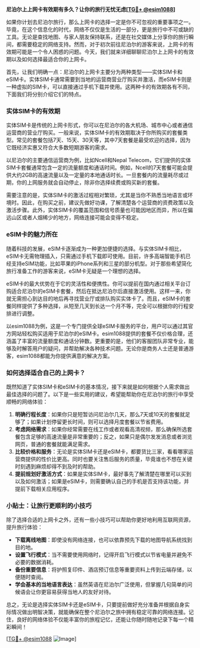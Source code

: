 **尼泊尔上上网卡有效期有多久？让你的旅行无忧无虑[[TG💪+ @esim1088](https://t.me/s/esim1088)]**

如果你计划去尼泊尔旅行，那么上网卡的选择一定是你不可忽视的重要事项之一。毕竟，在这个信息化的时代，网络不仅仅是生活的一部分，更是旅行中不可或缺的工具。无论是查找地图、与家人朋友保持联系，还是在社交媒体上分享你的旅行瞬间，都需要稳定的网络支持。然而，对于初次前往尼泊尔的游客来说，上网卡的有效期可能是一个令人困惑的问题。今天，我们就来详细聊聊尼泊尔上上网卡的有效期以及如何选择最适合你的上网卡。

首先，让我们明确一点：尼泊尔的上网卡主要分为两种类型——实体SIM卡和eSIM卡。实体SIM卡通常需要到当地的运营商营业厅购买并激活，而eSIM卡则是一种虚拟的SIM卡，可以直接通过手机下载并使用。这两种卡的有效期各有不同，下面我们将分别介绍它们的特点。

### 实体SIM卡的有效期

实体SIM卡是传统的上网卡形式，你可以在尼泊尔的各大机场、城市中心或者通信运营商的营业厅购买。一般来说，实体SIM卡的有效期取决于你所购买的套餐类型。常见的套餐包括7天、15天、30天等，其中7天套餐是最受欢迎的选择，因为它既经济实惠又符合大多数短期游客的需求。

以尼泊尔的主要通信运营商为例，比如Ncell和Nepal Telecom，它们提供的实体SIM卡套餐通常包含一定的流量额度和通话时间。例如，Ncell的7天套餐可能会提供大约2GB的高速流量以及一定量的本地通话时长。一旦套餐内的流量耗尽或过期，你的上网服务就会自动停止，除非你选择续费或购买新的套餐。

需要注意的是，实体SIM卡的激活过程相对繁琐，尤其是当你不熟悉当地语言或环境时。因此，在购买之前，建议先做好功课，了解清楚各个运营商的资费政策以及激活步骤。此外，实体SIM卡的覆盖范围和信号质量也可能因地区而异，所以在偏远山区或者人烟稀少的地方，网络连接可能会变得不稳定。

### eSIM卡的魅力所在

随着科技的发展，eSIM卡逐渐成为一种更加便捷的选择。与实体SIM卡相比，eSIM卡无需物理插入，只需通过手机下载即可使用。目前，许多高端智能手机已经支持eSIM功能，比如苹果的iPhone系列和三星的部分机型。对于那些希望简化旅行准备工作的游客来说，eSIM卡无疑是一个理想的选择。

eSIM卡的最大优势在于它的灵活性和便携性。你可以提前在国内通过相关平台订购适合尼泊尔的eSIM卡套餐，然后在抵达尼泊尔后直接激活使用。这样一来，你就无需担心到达目的地后再寻找营业厅或排队购买实体卡了。而且，eSIM卡的套餐同样提供了多种选择，从短至几天到长达一个月不等，完全可以根据你的行程安排进行调整。

以esim1088为例，这是一个专门提供全球eSIM卡服务的平台，用户可以通过其官方网站轻松购买适用于尼泊尔的eSIM卡。esim1088提供的套餐不仅价格合理，还涵盖了丰富的流量额度和通话分钟数。更重要的是，他们的客服团队非常专业，能够及时解答用户的疑问，并帮助解决各种技术问题。无论你是商务人士还是普通游客，esim1088都能为你提供满意的解决方案。

### 如何选择适合自己的上网卡？

既然知道了实体SIM卡和eSIM卡的基本情况，接下来就是如何根据个人需求做出最佳选择的问题了。以下是一些实用的建议，希望能帮助你在尼泊尔的旅行中享受顺畅的网络体验：

1. **明确行程长度**：如果你只是短暂访问尼泊尔几天，那么7天或10天的套餐就足够了；如果计划停留更长时间，则可以选择月度套餐以节省费用。
2. **考虑网络需求**：如果你经常需要在线工作或者观看高清视频，那么确保所选套餐包含足够的高速流量是非常重要的；反之，如果只是偶尔发发消息或者浏览网页，普通的套餐就能满足需求。
3. **比较价格和服务**：无论是实体SIM卡还是eSIM卡，都要货比三家，看看哪家运营商提供的性价比更高。同时也要关注售后服务的质量，毕竟谁也不想在关键时刻遇到麻烦却得不到及时的帮助。
4. **提前规划好激活方式**：如果是实体SIM卡，最好事先了解清楚在哪里可以买到以及如何激活；如果是eSIM卡，则需要确认自己的手机是否支持该功能，并提前下载相关应用程序。

### 小贴士：让旅行更顺利的小技巧

除了选择合适的上网卡之外，还有一些小技巧可以帮助你更好地利用互联网资源，提升旅行体验：

- **下载离线地图**：即使没有网络连接，也可以依靠预先下载的地图导航系统找到目的地。
- **设置飞行模式**：当不需要使用网络时，记得开启飞行模式以节省电量并避免不必要的数据消耗。
- **备份重要信息**：将护照复印件、酒店预订信息等重要资料上传到云端存储，以便随时查阅。
- **学会基本的当地语言表达**：虽然英语在尼泊尔广泛使用，但掌握几句简单的问候语会让你更容易获得当地人的友好对待。

总之，无论是选择实体SIM卡还是eSIM卡，只要提前做好充分准备并根据自身实际情况做出明智决策，就能确保在整个尼泊尔之旅中拥有稳定可靠的网络连接。记住，良好的网络体验不仅能丰富你的旅程记忆，还能让你随时随地记录下每一个精彩瞬间！

[[TG💪+ @esim1088](https://t.me/s/esim1088) ![Image](https://i.postimg.cc/4NQfJmqS/Snipaste-2025-05-13-00-14-12.png)]